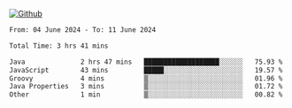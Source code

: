<!---- 👋 Hi, I’m @AppBlitz
- 👀 I’m interested in ...
- 🌱 I’m currently learning ...
- 💞️ I’m looking to collaborate on ...
- 📫 How to reach me ...
- 😄 Pronouns: ...
- ⚡ Fun fact: ...
---->
 [![Github](https://img.shields.io/badge/-Github-000?style=flat&logo=Github&logoColor=white)](https://github.com/AppBlitz)
<!---
AppBlitz/AppBlitz is a ✨ special ✨ repository because its `README.md` (this file) appears on your GitHub profile.
You can click the Preview link to take a look at your changes.
--->
<!--![C++](https://img.shields.io/badge/c++-%2300599C.svg?style=for-the-badge&logo=c%2B%2B&logoColor=white)
![TypeScript](https://img.shields.io/badge/typescript-%23007ACC.svg?style=for-the-badge&logo=typescript&logoColor=white)
![Lua](https://img.shields.io/badge/lua-%232C2D72.svg?style=for-the-badge&logo=lua&logoColor=white)--->


<!--START_SECTION:waka-->

```txt
From: 04 June 2024 - To: 11 June 2024

Total Time: 3 hrs 41 mins

Java              2 hrs 47 mins   ███████████████████░░░░░░   75.93 %
JavaScript        43 mins         █████░░░░░░░░░░░░░░░░░░░░   19.57 %
Groovy            4 mins          ▒░░░░░░░░░░░░░░░░░░░░░░░░   01.96 %
Java Properties   3 mins          ▒░░░░░░░░░░░░░░░░░░░░░░░░   01.72 %
Other             1 min           ▒░░░░░░░░░░░░░░░░░░░░░░░░   00.82 %
```

<!--END_SECTION:waka-->
